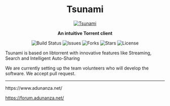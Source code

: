<h1 align="center">Tsunami</h1>

<p align="center"><a href="https://www.adunanza.net/" target="_blank"><img alt="Tsunami" src="https://user-images.githubusercontent.com/17850495/30519264-e00d0236-9b91-11e7-8ac9-95393138693c.jpg"></a></p>

<p align="center"><b>An intuitive Torrent client</b></p>

<p align="center">
  <img src="https://ci.appveyor.com/api/projects/status/w8imugyiik0199lx?svg=true" alt="Build Status">
  <img src="https://img.shields.io/github/issues/AdunanzA/Tsunami.svg" alt="Issues">
  <img src="https://img.shields.io/github/forks/AdunanzA/Tsunami.svg" alt="Forks">
  <img src="https://img.shields.io/github/stars/AdunanzA/Tsunami.svg" alt="Stars">
  <img src="https://img.shields.io/badge/license-MPLv2-blue.svg" alt="License">
</p>

Tsunami is based on libtorrent with innovative features like Streaming, Search and Intelligent Auto-Sharing

We are currently setting up the team volunteers who will develop the software. We accept pull request.

<hr/>
https://www.adunanza.net/

https://forum.adunanza.net/
